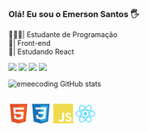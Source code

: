### Olá! Eu sou o Emerson Santos 🖐️

👨🏿‍💻| Estudante de Programação <br>
🌱|  Front-end <br>
💙| Estudando React

<div> 
  <a href="https://www.instagram.com/emecoding/" target="_blank"><img src="https://img.shields.io/badge/-Instagram-%23E4405F?style=for-the-badge&logo=instagram&logoColor=white" target="_blank"></a>
 	<a href="" target="_blank"><img src="https://img.shields.io/badge/LinkedIn-0077B5?style=for-the-badge&logo=linkedin&logoColor=white" target="_blank"></a>
  <a href="" target="_blank"><img src="https://img.shields.io/badge/Discord-7289DA?style=for-the-badge&logo=discord&logoColor=white" target="_blank"></a> 
  <a href = "mailto:emersondevfrontend@gmail.om"><img src="https://img.shields.io/badge/Gmail-D14836?style=for-the-badge&logo=gmail&logoColor=white" target="_blank"></a>
</div>

![emeecoding GitHub stats](https://github-readme-stats.vercel.app/api?username=Emeecoding&show_icons=true&theme=radical)

<div style="display: inline_block"><br>
  <img align="center" alt="Eme-HTML" height="40" width="40" src="https://raw.githubusercontent.com/devicons/devicon/master/icons/html5/html5-original.svg">
  <img align="center" alt="Eme-CSS" height="40" width="40" src="https://raw.githubusercontent.com/devicons/devicon/master/icons/css3/css3-original.svg">
  <img align="center" alt="Eme-JS" height="40" width="40" src="https://raw.githubusercontent.com/devicons/devicon/master/icons/javascript/javascript-plain.svg">
  <img align="center" alt="Rafa-React" height="40" width="40" src="https://raw.githubusercontent.com/devicons/devicon/master/icons/react/react-original.svg">
</div>













